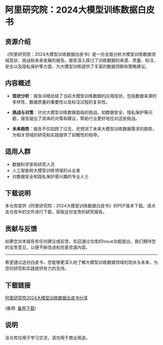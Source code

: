 # 阿里研究院：2024大模型训练数据白皮书

## 资源介绍

《阿里研究院：2024大模型训练数据白皮书》是一份全面分析大模型训练数据领域现状、挑战和未来发展的报告。报告深入探讨了训练数据的来源、质量、标注、安全以及隐私保护等方面，为大模型训练提供了丰富的数据洞察和策略建议。

## 内容概述

- **现状分析**：报告详细总结了当前大模型训练数据的应用现状，包括数据来源的多样性、数据质量的重要性以及标注过程的复杂性。
  
- **挑战与对策**：针对大模型训练数据面临的挑战，如数据安全、隐私保护等问题，报告提出了具体的对策和建议，帮助行业更好地应对这些挑战。

- **未来趋势**：报告不仅回顾了过去，还预测了未来大模型训练数据需求的趋势，为相关领域的研究和实践提供了前瞻性的指导。

## 适用人群

- 数据科学家和研究人员
- 人工智能和大模型训练领域的从业者
- 对数据安全和隐私保护感兴趣的专业人士

## 下载说明

本仓库提供《阿里研究院：2024大模型训练数据白皮书》的PDF版本下载。请点击仓库中的文件进行下载，获取这份宝贵的研究报告。

## 贡献与反馈

如果您对本报告有任何建议或反馈，欢迎通过仓库的Issue功能提出。我们期待您的宝贵意见，以便不断改进和完善资源内容。

---

希望通过这份白皮书，您能够更深入地了解大模型训练数据领域的现状与未来，为您的研究和实践提供有力的支持。

## 下载链接
[阿里研究院2024大模型训练数据白皮书分享](https://pan.quark.cn/s/cb4757294fb4) 

(备用: [备用下载](https://pan.baidu.com/s/1TZrup1PMHa-QlEgNCEnBkw?pwd=1234))

## 说明

该仓库仅用于学习交流，请勿用于商业用途。
